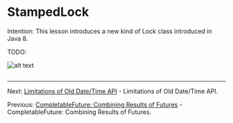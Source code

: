 # StampedLock

Intention: This lesson introduces a new kind of Lock class introduced in Java 8.

TODO:

![alt text](../../etc/features/img.png "Img")

```java

```

<hr>

Next: [Limitations of Old Date/Time API](chapter_31.md "Limitations of Old Date/Time API") - 
Limitations of Old Date/Time API.

Previous: [CompletableFuture: Combining Results of Futures](chapter_29.md "CompletableFuture: Combining Results of Futures") - 
CompletableFuture: Combining Results of Futures.
